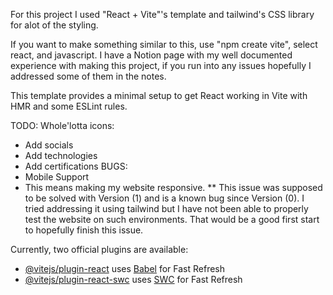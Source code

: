 For this project I used "React + Vite"'s template and tailwind's CSS library for alot of the styling. 

If you want to make something similar to this, use "npm create vite", select react, and javascript. 
I have a Notion page with my well documented experience with making this project, if you run into any issues hopefully I addressed some of them in the notes. 

This template provides a minimal setup to get React working in Vite with HMR and some ESLint rules.

TODO:
Whole'lotta icons:
- Add socials
- Add technologies
- Add certifications
BUGS:
- Mobile Support
- This means making my website responsive.
  ** This issue was supposed to be solved with Version (1) and is a known bug since Version (0). I tried addressing it using tailwind but I have not been able to properly test the website on such environments. That would be a good first start to hopefully finish this issue. 

 
Currently, two official plugins are available:

- [@vitejs/plugin-react](https://github.com/vitejs/vite-plugin-react/blob/main/packages/plugin-react/README.md) uses [Babel](https://babeljs.io/) for Fast Refresh
- [@vitejs/plugin-react-swc](https://github.com/vitejs/vite-plugin-react-swc) uses [SWC](https://swc.rs/) for Fast Refresh
